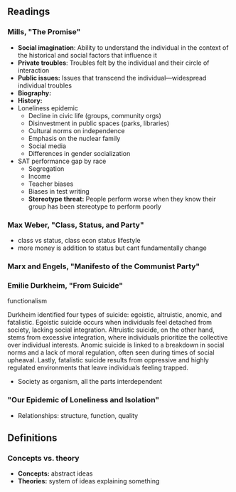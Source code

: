 ## Readings

### Mills, "The Promise"
- **Social imagination**: Ability to understand the individual in the context of the historical and social factors that influence it
- **Private troubles**: Troubles felt by the individual and their circle of interaction
- **Public issues:** Issues that transcend the individual—widespread individual troubles
- **Biography:** 
- **History:**
- Loneliness epidemic
	- Decline in civic life (groups, community orgs)
	- Disinvestment in public spaces (parks, libraries)
	- Cultural norms on independence
	- Emphasis on the nuclear family
	- Social media
	- Differences in gender socialization
- SAT performance gap by race
	- Segregation
	- Income
	- Teacher biases
	- Biases in test writing
	- **Stereotype threat:** People perform worse when they know their group has been stereotype to perform poorly

### Max Weber, "Class, Status, and Party"
- class vs status, class econ status lifestyle
- more money is addition to status but cant fundamentally change

### Marx and Engels, "Manifesto of the Communist Party"

### Emilie Durkheim, "From Suicide"

functionalism

Durkheim identified four types of suicide: egoistic, altruistic, anomic, and fatalistic. Egoistic suicide occurs when individuals feel detached from society, lacking social integration. Altruistic suicide, on the other hand, stems from excessive integration, where individuals prioritize the collective over individual interests. Anomic suicide is linked to a breakdown in social norms and a lack of moral regulation, often seen during times of social upheaval. Lastly, fatalistic suicide results from oppressive and highly regulated environments that leave individuals feeling trapped.

- Society as organism, all the parts interdependent
### "Our Epidemic of Loneliness and Isolation"

- Relationships: structure, function, quality

## Definitions

### Concepts vs. theory

- **Concepts:** abstract ideas
- **Theories:** system of ideas explaining something